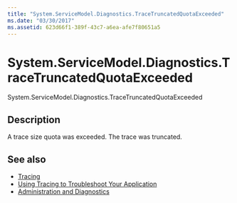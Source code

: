 ```yaml
---
title: "System.ServiceModel.Diagnostics.TraceTruncatedQuotaExceeded"
ms.date: "03/30/2017"
ms.assetid: 623d66f1-389f-43c7-a6ea-afe7f80651a5
---
```

# System.ServiceModel.Diagnostics.TraceTruncatedQuotaExceeded
System.ServiceModel.Diagnostics.TraceTruncatedQuotaExceeded  
  
## Description  
 A trace size quota was exceeded. The trace was truncated.  
  
## See also

- [Tracing](index.md)
- [Using Tracing to Troubleshoot Your Application](using-tracing-to-troubleshoot-your-application.md)
- [Administration and Diagnostics](../index.md)
